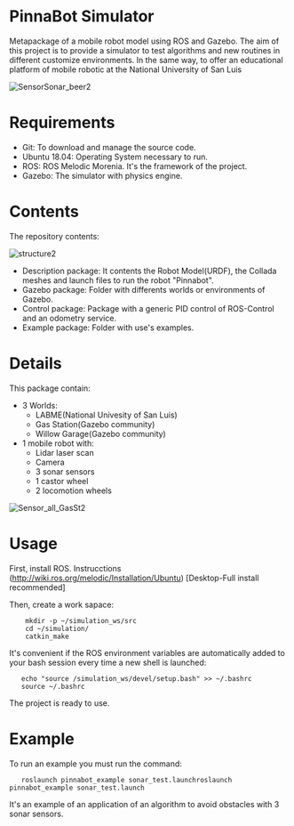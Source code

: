 # PinnaBot Simulator 
Metapackage of a mobile robot model using ROS and Gazebo. The aim of this project is to provide a simulator to test algorithms and new routines in different customize environments. In the same way, to offer an educational platform of mobile robotic at the National University of San Luis

![SensorSonar_beer2](https://user-images.githubusercontent.com/63516549/159553102-1682f312-9d41-4701-b767-63ff9d34888c.png)

# Requirements
- Git: To download and manage the source code.
- Ubuntu 18.04: Operating System necessary to run.
- ROS: ROS Melodic Morenia. It's the framework of the project.
- Gazebo: The simulator with physics engine.

# Contents
The repository contents:

![structure2](https://user-images.githubusercontent.com/63516549/159554071-69bf4ae5-c806-4ba9-8914-847349613fa6.png)

- Description package: It contents the Robot Model(URDF), the Collada meshes and launch files to run the robot "Pinnabot".   
- Gazebo package: Folder with differents worlds or environments of Gazebo. 
- Control package: Package with a generic PID control of ROS-Control and an odometry service.  
- Example package: Folder with use's examples.

# Details
This package contain:
- 3 Worlds: 
  * LABME(National Univesity of San Luis) 
  * Gas Station(Gazebo community) 
  * Willow Garage(Gazebo community)
- 1 mobile robot with: 
  * Lidar laser scan
  * Camera
  * 3 sonar sensors
  * 1 castor wheel
  * 2 locomotion wheels

![Sensor_all_GasSt2](https://user-images.githubusercontent.com/63516549/159553575-d13333c0-55db-4c0b-847f-14f050b12900.png)

# Usage
First, install ROS. Instrucctions (http://wiki.ros.org/melodic/Installation/Ubuntu) [Desktop-Full install recommended]  

Then, create a work sapace:

``` 
    mkdir -p ~/simulation_ws/src
    cd ~/simulation/
    catkin_make
```

It's convenient if the ROS environment variables are automatically added to your bash session every time a new shell is launched:
```
   echo "source /simulation_ws/devel/setup.bash" >> ~/.bashrc
   source ~/.bashrc
 ```
 The project is ready to use.
 
 # Example
To run an example you must run the command:

`   roslaunch pinnabot_example sonar_test.launchroslaunch pinnabot_example sonar_test.launch`
 
 It's an example of an application of an algorithm to avoid obstacles with 3 sonar sensors.
 
 

                                   

